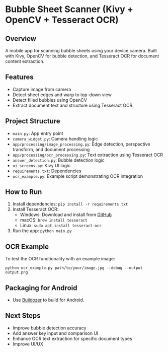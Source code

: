 # Bubble Sheet Scanner (Kivy + OpenCV + Tesseract OCR)

## Overview
A mobile app for scanning bubble sheets using your device camera. Built with Kivy, OpenCV for bubble detection, and Tesseract OCR for document content extraction.

## Features
- Capture image from camera
- Detect sheet edges and warp to top-down view
- Detect filled bubbles using OpenCV
- Extract document text and structure using Tesseract OCR

## Project Structure
- `main.py`: App entry point
- `camera_widget.py`: Camera handling logic
- `app/processing/image_processing.py`: Edge detection, perspective transform, and document processing
- `app/processing/ocr_processing.py`: Text extraction using Tesseract OCR
- `answer_detection.py`: Bubble detection logic
- `ui_screens.py`: Kivy UI logic
- `requirements.txt`: Dependencies
- `ocr_example.py`: Example script demonstrating OCR integration

## How to Run
1. Install dependencies: `pip install -r requirements.txt`
2. Install Tesseract OCR:
   - Windows: Download and install from [GitHub](https://github.com/UB-Mannheim/tesseract/wiki)
   - macOS: `brew install tesseract`
   - Linux: `sudo apt install tesseract-ocr`
3. Run the app: `python main.py`

## OCR Example
To test the OCR functionality with an example image:
```
python ocr_example.py path/to/your/image.jpg --debug --output output.png
```

## Packaging for Android
- Use [Buildozer](https://buildozer.readthedocs.io/en/latest/) to build for Android.

## Next Steps
- Improve bubble detection accuracy
- Add answer key input and comparison UI
- Enhance OCR text extraction for specific document types
- Improve UI/UX
